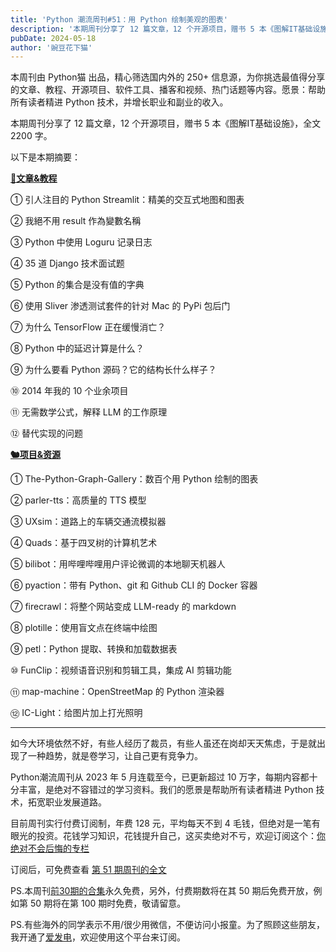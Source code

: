 ```yaml
---
title: 'Python 潮流周刊#51：用 Python 绘制美观的图表'
description: '本期周刊分享了 12 篇文章，12 个开源项目，赠书 5 本《图解IT基础设施》'
pubDate: 2024-05-18
author: '豌豆花下猫'
---
```


本周刊由 Python猫 出品，精心筛选国内外的 250+ 信息源，为你挑选最值得分享的文章、教程、开源项目、软件工具、播客和视频、热门话题等内容。愿景：帮助所有读者精进 Python 技术，并增长职业和副业的收入。

本期周刊分享了 12 篇文章，12 个开源项目，赠书 5 本《图解IT基础设施》，全文 2200 字。

以下是本期摘要： 

**[🦄文章&教程](https://xiaobot.net/p/python_weekly)** 


① 引人注目的 Python Streamlit：精美的交互式地图和图表

② 我絕不用 result 作為變數名稱

③ Python 中使用 Loguru 记录日志

④ 35 道 Django 技术面试题

⑤ Python 的集合是没有值的字典

⑥ 使用 Sliver 渗透测试套件的针对 Mac 的 PyPi 包后门

⑦ 为什么 TensorFlow 正在缓慢消亡？

⑧ Python 中的延迟计算是什么？

⑨ 为什么要看 Python 源码？它的结构长什么样子？

⑩ 2014 年我的 10 个业余项目

⑪ 无需数学公式，解释 LLM 的工作原理

⑫ 替代实现的问题

**[🐿️项目&资源](https://xiaobot.net/p/python_weekly)** 


① The-Python-Graph-Gallery：数百个用 Python 绘制的图表

② parler-tts：高质量的 TTS 模型

③ UXsim：道路上的车辆交通流模拟器

④ Quads：基于四叉树的计算机艺术

⑤ bilibot：用哔哩哔哩用户评论微调的本地聊天机器人

⑥ pyaction：带有 Python、git 和 Github CLI 的 Docker 容器

⑦ firecrawl：将整个网站变成 LLM-ready 的 markdown

⑧ plotille：使用盲文点在终端中绘图

⑨ petl：Python 提取、转换和加载数据表

⑩ FunClip：视频语音识别和剪辑工具，集成 AI 剪辑功能

⑪ map-machine：OpenStreetMap 的 Python 渲染器

⑫ IC-Light：给图片加上打光照明


-----

如今大环境依然不好，有些人经历了裁员，有些人虽还在岗却天天焦虑，于是就出现了一种趋势，就是卷学习，让自己更有竞争力。

Python潮流周刊从 2023 年 5 月连载至今，已更新超过 10 万字，每期内容都十分丰富，是绝对不容错过的学习资料。我们的愿景是帮助所有读者精进 Python 技术，拓宽职业发展道路。

目前周刊实行付费订阅制，年费 128 元，平均每天不到 4 毛钱，但绝对是一笔有眼光的投资。花钱学习知识，花钱提升自己，这买卖绝对不亏，欢迎订阅这个：[你绝对不会后悔的专栏](https://xiaobot.net/p/python_weekly)

订阅后，可免费查看 [第 51 期周刊的全文](https://xiaobot.net/post/a1c64559-1d22-4dd3-a257-285d87ddc2b4)

PS.本周刊[前30期的合集](https://pythoncat.top/posts/2023-12-11-weekly)永久免费，另外，付费期数将在其 50 期后免费开放，例如第 50 期将在第 100 期时免费，敬请留意。

PS.有些海外的同学表示不用/很少用微信，不便访问小报童。为了照顾这些朋友，我开通了[爱发电](https://afdian.net/a/python_weekly)，欢迎使用这个平台来订阅。
